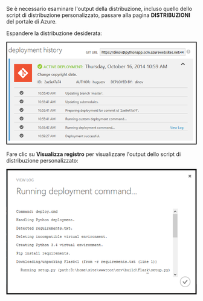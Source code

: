 Se è necessario esaminare l'output della distribuzione, incluso quello dello script di distribuzione personalizzato, passare alla pagina **DISTRIBUZIONI** del portale di Azure.

Espandere la distribuzione desiderata:

![](./media/web-sites-python-troubleshoot-deployment/portal-deployment-history.png)

Fare clic su **Visualizza registro** per visualizzare l'output dello script di distribuzione personalizzato:

![](./media/web-sites-python-troubleshoot-deployment/portal-deployment-log.png)

<!---HONumber=August15_HO6-->